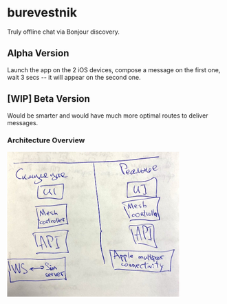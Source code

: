 # burevestnik

Truly offline chat via Bonjour discovery.

## Alpha Version

Launch the app on the 2 iOS devices, compose a message on the first one, wait 3 secs -- it will appear on the second one.

## [WIP] Beta Version

Would be smarter and would have much more optimal routes to deliver messages.

### Architecture Overview

<img src=artwork/architecture-overview@2x.jpeg alt='Architecture Overview' width=400>
